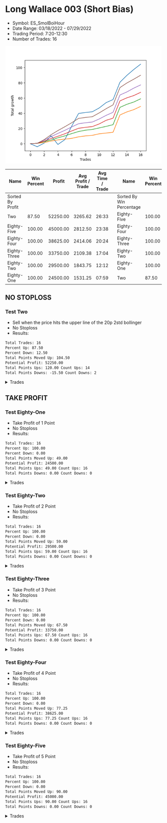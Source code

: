 # Long Wallace 003 (Short Bias)
- Symbol: ES_SmolBoiHour
- Date Range: 03/18/2022 - 07/29/2022
- Trading Period: 7:20-12:30
- Number of Trades: 16

![Plot](LongWallace003ES_SmolBoiHour(ShortBias).png)

| Name | Win Percent | Profit | Avg Profit / Trade | Avg Time / Trade |      | Name | Win Percent | Profit | Avg Profit / Trade | Avg Time / Trade |
| ---- | ----------- | ------ | ------------------ | ---------------- | ---- | ---- | ----------- | ------ | ------------------ | ---------------- |
| Sorted By <br> Profit | | | | | | Sorted By <br> Win Percentage ||||
| Two | 87.50 | 52250.00 | 3265.62 | 26:33 |     | Eighty-Five | 100.00 | 45000.00 | 2812.50 | 23:38 |
| Eighty-Five | 100.00 | 45000.00 | 2812.50 | 23:38 |     | Eighty-Four | 100.00 | 38625.00 | 2414.06 | 20:24 |
| Eighty-Four | 100.00 | 38625.00 | 2414.06 | 20:24 |     | Eighty-Three | 100.00 | 33750.00 | 2109.38 | 17:04 |
| Eighty-Three | 100.00 | 33750.00 | 2109.38 | 17:04 |     | Eighty-Two | 100.00 | 29500.00 | 1843.75 | 12:12 |
| Eighty-Two | 100.00 | 29500.00 | 1843.75 | 12:12 |     | Eighty-One | 100.00 | 24500.00 | 1531.25 | 07:59 |
| Eighty-One | 100.00 | 24500.00 | 1531.25 | 07:59 |     | Two | 87.50 | 52250.00 | 3265.62 | 26:33 |

## NO STOPLOSS

### Test Two
* Sell when the price hits the upper line of the 20p 2std bollinger
* No Stoploss
* Results:
```
Total Trades: 16
Percent Up: 87.50
Percent Down: 12.50
Total Points Moved Up: 104.50
Potential Profit: 52250.00
Total Points Ups: 120.00 Count Ups: 14
Total Points Downs: -15.50 Count Downs: 2
```

<details><summary>Trades</summary>

<code>In: 2022-03-30 08:03:00		Out: 2022-03-30 08:35:15		Total Position Time: 32:15		Total Move Up: -4.00		Total to Date: -4.00</code> <br />
<code>In: 2022-03-30 08:14:00		Out: 2022-03-30 08:35:15		Total Position Time: 21:15		Total Move Up: 4.75		Total to Date: 0.75</code> <br />
<code>In: 2022-04-20 11:59:00		Out: 2022-04-20 12:12:35		Total Position Time: 13:35		Total Move Up: 9.75		Total to Date: 10.50</code> <br />
<code>In: 2022-05-11 10:33:00		Out: 2022-05-11 11:02:35		Total Position Time: 29:35		Total Move Up: -11.50		Total to Date: -1.00</code> <br />
<code>In: 2022-05-25 10:15:00		Out: 2022-05-25 10:29:40		Total Position Time: 14:40		Total Move Up: 6.25		Total to Date: 5.25</code> <br />
<code>In: 2022-06-14 07:45:00		Out: 2022-06-14 07:51:00		Total Position Time: 06:00		Total Move Up: 17.75		Total to Date: 23.00</code> <br />
<code>In: 2022-06-14 07:46:00		Out: 2022-06-14 07:51:00		Total Position Time: 05:00		Total Move Up: 16.75		Total to Date: 39.75</code> <br />
<code>In: 2022-06-15 07:57:00		Out: 2022-06-15 08:56:55		Total Position Time: 59:55		Total Move Up: 1.25		Total to Date: 41.00</code> <br />
<code>In: 2022-06-15 07:58:00		Out: 2022-06-15 08:57:55		Total Position Time: 59:55		Total Move Up: 1.00		Total to Date: 42.00</code> <br />
<code>In: 2022-06-17 07:38:00		Out: 2022-06-17 08:02:25		Total Position Time: 24:25		Total Move Up: 5.00		Total to Date: 47.00</code> <br />
<code>In: 2022-06-23 09:07:00		Out: 2022-06-23 09:19:05		Total Position Time: 12:05		Total Move Up: 7.00		Total to Date: 54.00</code> <br />
<code>In: 2022-07-06 08:35:00		Out: 2022-07-06 08:51:15		Total Position Time: 16:15		Total Move Up: 4.00		Total to Date: 58.00</code> <br />
<code>In: 2022-07-13 07:23:00		Out: 2022-07-13 07:36:00		Total Position Time: 13:00		Total Move Up: 22.75		Total to Date: 80.75</code> <br />
<code>In: 2022-07-25 07:29:00		Out: 2022-07-25 08:29:00		Total Position Time: 60:00		Total Move Up: 9.00		Total to Date: 89.75</code> <br />
<code>In: 2022-07-25 07:30:00		Out: 2022-07-25 07:57:00		Total Position Time: 27:00		Total Move Up: 7.75		Total to Date: 97.50</code> <br />
<code>In: 2022-07-25 12:10:00		Out: 2022-07-25 12:40:00		Total Position Time: 30:00		Total Move Up: 7.00		Total to Date: 104.50</code> <br />


</details>

## TAKE PROFIT

### Test Eighty-One
* Take Profit of 1 Point
* No Stoploss
* Results:
```
Total Trades: 16
Percent Up: 100.00
Percent Down: 0.00
Total Points Moved Up: 49.00
Potential Profit: 24500.00
Total Points Ups: 49.00 Count Ups: 16
Total Points Downs: 0.00 Count Downs: 0
```

<details><summary>Trades</summary>

<code>In: 2022-03-30 08:03:00		Out: 2022-03-30 09:02:55		Total Position Time: 59:55		Total Move Up: 0.50		Total to Date: 0.50</code> <br />
<code>In: 2022-03-30 08:14:00		Out: 2022-03-30 08:15:25		Total Position Time: 01:25		Total Move Up: 1.00		Total to Date: 1.50</code> <br />
<code>In: 2022-04-20 11:59:00		Out: 2022-04-20 12:00:15		Total Position Time: 01:15		Total Move Up: 2.00		Total to Date: 3.50</code> <br />
<code>In: 2022-05-11 10:33:00		Out: 2022-05-11 10:34:30		Total Position Time: 01:30		Total Move Up: 1.50		Total to Date: 5.00</code> <br />
<code>In: 2022-05-25 10:15:00		Out: 2022-05-25 10:15:20		Total Position Time: 00:20		Total Move Up: 1.00		Total to Date: 6.00</code> <br />
<code>In: 2022-06-14 07:45:00		Out: 2022-06-14 07:46:15		Total Position Time: 01:15		Total Move Up: 1.00		Total to Date: 7.00</code> <br />
<code>In: 2022-06-14 07:46:00		Out: 2022-06-14 07:46:35		Total Position Time: 00:35		Total Move Up: 2.00		Total to Date: 9.00</code> <br />
<code>In: 2022-06-15 07:57:00		Out: 2022-06-15 07:59:05		Total Position Time: 02:05		Total Move Up: 1.25		Total to Date: 10.25</code> <br />
<code>In: 2022-06-15 07:58:00		Out: 2022-06-15 08:00:20		Total Position Time: 02:20		Total Move Up: 0.75		Total to Date: 11.00</code> <br />
<code>In: 2022-06-17 07:38:00		Out: 2022-06-17 07:38:10		Total Position Time: 00:10		Total Move Up: 2.00		Total to Date: 13.00</code> <br />
<code>In: 2022-06-23 09:07:00		Out: 2022-06-23 09:07:10		Total Position Time: 00:10		Total Move Up: 1.00		Total to Date: 14.00</code> <br />
<code>In: 2022-07-06 08:35:00		Out: 2022-07-06 08:36:55		Total Position Time: 01:55		Total Move Up: 1.00		Total to Date: 15.00</code> <br />
<code>In: 2022-07-13 07:23:00		Out: 2022-07-13 07:36:00		Total Position Time: 13:00		Total Move Up: 22.75		Total to Date: 37.75</code> <br />
<code>In: 2022-07-25 07:29:00		Out: 2022-07-25 07:44:00		Total Position Time: 15:00		Total Move Up: 4.00		Total to Date: 41.75</code> <br />
<code>In: 2022-07-25 07:30:00		Out: 2022-07-25 07:44:00		Total Position Time: 14:00		Total Move Up: 3.00		Total to Date: 44.75</code> <br />
<code>In: 2022-07-25 12:10:00		Out: 2022-07-25 12:23:00		Total Position Time: 13:00		Total Move Up: 4.25		Total to Date: 49.00</code> <br />


</details>

### Test Eighty-Two
* Take Profit of 2 Point
* No Stoploss
* Results:
```
Total Trades: 16
Percent Up: 100.00
Percent Down: 0.00
Total Points Moved Up: 59.00
Potential Profit: 29500.00
Total Points Ups: 59.00 Count Ups: 16
Total Points Downs: 0.00 Count Downs: 0
```

<details><summary>Trades</summary>

<code>In: 2022-03-30 08:03:00		Out: 2022-03-30 09:02:55		Total Position Time: 59:55		Total Move Up: 0.50		Total to Date: 0.50</code> <br />
<code>In: 2022-03-30 08:14:00		Out: 2022-03-30 08:15:40		Total Position Time: 01:40		Total Move Up: 2.25		Total to Date: 2.75</code> <br />
<code>In: 2022-04-20 11:59:00		Out: 2022-04-20 12:00:15		Total Position Time: 01:15		Total Move Up: 2.00		Total to Date: 4.75</code> <br />
<code>In: 2022-05-11 10:33:00		Out: 2022-05-11 10:34:50		Total Position Time: 01:50		Total Move Up: 3.00		Total to Date: 7.75</code> <br />
<code>In: 2022-05-25 10:15:00		Out: 2022-05-25 10:15:25		Total Position Time: 00:25		Total Move Up: 2.50		Total to Date: 10.25</code> <br />
<code>In: 2022-06-14 07:45:00		Out: 2022-06-14 07:46:35		Total Position Time: 01:35		Total Move Up: 3.00		Total to Date: 13.25</code> <br />
<code>In: 2022-06-14 07:46:00		Out: 2022-06-14 07:46:40		Total Position Time: 00:40		Total Move Up: 2.75		Total to Date: 16.00</code> <br />
<code>In: 2022-06-15 07:57:00		Out: 2022-06-15 08:00:20		Total Position Time: 03:20		Total Move Up: 1.75		Total to Date: 17.75</code> <br />
<code>In: 2022-06-15 07:58:00		Out: 2022-06-15 08:57:55		Total Position Time: 59:55		Total Move Up: 1.00		Total to Date: 18.75</code> <br />
<code>In: 2022-06-17 07:38:00		Out: 2022-06-17 07:38:10		Total Position Time: 00:10		Total Move Up: 2.00		Total to Date: 20.75</code> <br />
<code>In: 2022-06-23 09:07:00		Out: 2022-06-23 09:14:30		Total Position Time: 07:30		Total Move Up: 2.00		Total to Date: 22.75</code> <br />
<code>In: 2022-07-06 08:35:00		Out: 2022-07-06 08:37:05		Total Position Time: 02:05		Total Move Up: 2.25		Total to Date: 25.00</code> <br />
<code>In: 2022-07-13 07:23:00		Out: 2022-07-13 07:36:00		Total Position Time: 13:00		Total Move Up: 22.75		Total to Date: 47.75</code> <br />
<code>In: 2022-07-25 07:29:00		Out: 2022-07-25 07:44:00		Total Position Time: 15:00		Total Move Up: 4.00		Total to Date: 51.75</code> <br />
<code>In: 2022-07-25 07:30:00		Out: 2022-07-25 07:44:00		Total Position Time: 14:00		Total Move Up: 3.00		Total to Date: 54.75</code> <br />
<code>In: 2022-07-25 12:10:00		Out: 2022-07-25 12:23:00		Total Position Time: 13:00		Total Move Up: 4.25		Total to Date: 59.00</code> <br />


</details>

### Test Eighty-Three
* Take Profit of 3 Point
* No Stoploss
* Results:
```
Total Trades: 16
Percent Up: 100.00
Percent Down: 0.00
Total Points Moved Up: 67.50
Potential Profit: 33750.00
Total Points Ups: 67.50 Count Ups: 16
Total Points Downs: 0.00 Count Downs: 0
```

<details><summary>Trades</summary>

<code>In: 2022-03-30 08:03:00		Out: 2022-03-30 09:02:55		Total Position Time: 59:55		Total Move Up: 0.50		Total to Date: 0.50</code> <br />
<code>In: 2022-03-30 08:14:00		Out: 2022-03-30 08:19:15		Total Position Time: 05:15		Total Move Up: 2.75		Total to Date: 3.25</code> <br />
<code>In: 2022-04-20 11:59:00		Out: 2022-04-20 12:01:10		Total Position Time: 02:10		Total Move Up: 3.50		Total to Date: 6.75</code> <br />
<code>In: 2022-05-11 10:33:00		Out: 2022-05-11 10:34:50		Total Position Time: 01:50		Total Move Up: 3.00		Total to Date: 9.75</code> <br />
<code>In: 2022-05-25 10:15:00		Out: 2022-05-25 10:15:30		Total Position Time: 00:30		Total Move Up: 3.25		Total to Date: 13.00</code> <br />
<code>In: 2022-06-14 07:45:00		Out: 2022-06-14 07:46:40		Total Position Time: 01:40		Total Move Up: 3.75		Total to Date: 16.75</code> <br />
<code>In: 2022-06-14 07:46:00		Out: 2022-06-14 07:46:50		Total Position Time: 00:50		Total Move Up: 3.50		Total to Date: 20.25</code> <br />
<code>In: 2022-06-15 07:57:00		Out: 2022-06-15 08:56:55		Total Position Time: 59:55		Total Move Up: 1.25		Total to Date: 21.50</code> <br />
<code>In: 2022-06-15 07:58:00		Out: 2022-06-15 08:57:55		Total Position Time: 59:55		Total Move Up: 1.00		Total to Date: 22.50</code> <br />
<code>In: 2022-06-17 07:38:00		Out: 2022-06-17 07:38:20		Total Position Time: 00:20		Total Move Up: 3.50		Total to Date: 26.00</code> <br />
<code>In: 2022-06-23 09:07:00		Out: 2022-06-23 09:18:25		Total Position Time: 11:25		Total Move Up: 4.75		Total to Date: 30.75</code> <br />
<code>In: 2022-07-06 08:35:00		Out: 2022-07-06 08:49:20		Total Position Time: 14:20		Total Move Up: 2.75		Total to Date: 33.50</code> <br />
<code>In: 2022-07-13 07:23:00		Out: 2022-07-13 07:36:00		Total Position Time: 13:00		Total Move Up: 22.75		Total to Date: 56.25</code> <br />
<code>In: 2022-07-25 07:29:00		Out: 2022-07-25 07:44:00		Total Position Time: 15:00		Total Move Up: 4.00		Total to Date: 60.25</code> <br />
<code>In: 2022-07-25 07:30:00		Out: 2022-07-25 07:44:00		Total Position Time: 14:00		Total Move Up: 3.00		Total to Date: 63.25</code> <br />
<code>In: 2022-07-25 12:10:00		Out: 2022-07-25 12:23:00		Total Position Time: 13:00		Total Move Up: 4.25		Total to Date: 67.50</code> <br />


</details>

### Test Eighty-Four
* Take Profit of 4 Point
* No Stoploss
* Results:
```
Total Trades: 16
Percent Up: 100.00
Percent Down: 0.00
Total Points Moved Up: 77.25
Potential Profit: 38625.00
Total Points Ups: 77.25 Count Ups: 16
Total Points Downs: 0.00 Count Downs: 0
```

<details><summary>Trades</summary>

<code>In: 2022-03-30 08:03:00		Out: 2022-03-30 09:02:55		Total Position Time: 59:55		Total Move Up: 0.50		Total to Date: 0.50</code> <br />
<code>In: 2022-03-30 08:14:00		Out: 2022-03-30 08:19:30		Total Position Time: 05:30		Total Move Up: 4.00		Total to Date: 4.50</code> <br />
<code>In: 2022-04-20 11:59:00		Out: 2022-04-20 12:01:15		Total Position Time: 02:15		Total Move Up: 4.75		Total to Date: 9.25</code> <br />
<code>In: 2022-05-11 10:33:00		Out: 2022-05-11 11:24:05		Total Position Time: 51:05		Total Move Up: 4.25		Total to Date: 13.50</code> <br />
<code>In: 2022-05-25 10:15:00		Out: 2022-05-25 10:15:55		Total Position Time: 00:55		Total Move Up: 4.00		Total to Date: 17.50</code> <br />
<code>In: 2022-06-14 07:45:00		Out: 2022-06-14 07:46:50		Total Position Time: 01:50		Total Move Up: 4.50		Total to Date: 22.00</code> <br />
<code>In: 2022-06-14 07:46:00		Out: 2022-06-14 07:47:00		Total Position Time: 01:00		Total Move Up: 4.25		Total to Date: 26.25</code> <br />
<code>In: 2022-06-15 07:57:00		Out: 2022-06-15 08:56:55		Total Position Time: 59:55		Total Move Up: 1.25		Total to Date: 27.50</code> <br />
<code>In: 2022-06-15 07:58:00		Out: 2022-06-15 08:57:55		Total Position Time: 59:55		Total Move Up: 1.00		Total to Date: 28.50</code> <br />
<code>In: 2022-06-17 07:38:00		Out: 2022-06-17 07:38:25		Total Position Time: 00:25		Total Move Up: 4.00		Total to Date: 32.50</code> <br />
<code>In: 2022-06-23 09:07:00		Out: 2022-06-23 09:18:25		Total Position Time: 11:25		Total Move Up: 4.75		Total to Date: 37.25</code> <br />
<code>In: 2022-07-06 08:35:00		Out: 2022-07-06 08:51:15		Total Position Time: 16:15		Total Move Up: 4.00		Total to Date: 41.25</code> <br />
<code>In: 2022-07-13 07:23:00		Out: 2022-07-13 07:36:00		Total Position Time: 13:00		Total Move Up: 22.75		Total to Date: 64.00</code> <br />
<code>In: 2022-07-25 07:29:00		Out: 2022-07-25 07:44:00		Total Position Time: 15:00		Total Move Up: 4.00		Total to Date: 68.00</code> <br />
<code>In: 2022-07-25 07:30:00		Out: 2022-07-25 07:45:00		Total Position Time: 15:00		Total Move Up: 5.00		Total to Date: 73.00</code> <br />
<code>In: 2022-07-25 12:10:00		Out: 2022-07-25 12:23:00		Total Position Time: 13:00		Total Move Up: 4.25		Total to Date: 77.25</code> <br />


</details>

### Test Eighty-Five
* Take Profit of 5 Point
* No Stoploss
* Results:
```
Total Trades: 16
Percent Up: 100.00
Percent Down: 0.00
Total Points Moved Up: 90.00
Potential Profit: 45000.00
Total Points Ups: 90.00 Count Ups: 16
Total Points Downs: 0.00 Count Downs: 0
```

<details><summary>Trades</summary>

<code>In: 2022-03-30 08:03:00		Out: 2022-03-30 09:02:55		Total Position Time: 59:55		Total Move Up: 0.50		Total to Date: 0.50</code> <br />
<code>In: 2022-03-30 08:14:00		Out: 2022-03-30 08:35:15		Total Position Time: 21:15		Total Move Up: 4.75		Total to Date: 5.25</code> <br />
<code>In: 2022-04-20 11:59:00		Out: 2022-04-20 12:01:20		Total Position Time: 02:20		Total Move Up: 6.50		Total to Date: 11.75</code> <br />
<code>In: 2022-05-11 10:33:00		Out: 2022-05-11 11:25:10		Total Position Time: 52:10		Total Move Up: 5.50		Total to Date: 17.25</code> <br />
<code>In: 2022-05-25 10:15:00		Out: 2022-05-25 10:16:25		Total Position Time: 01:25		Total Move Up: 5.00		Total to Date: 22.25</code> <br />
<code>In: 2022-06-14 07:45:00		Out: 2022-06-14 07:47:00		Total Position Time: 02:00		Total Move Up: 5.25		Total to Date: 27.50</code> <br />
<code>In: 2022-06-14 07:46:00		Out: 2022-06-14 07:47:05		Total Position Time: 01:05		Total Move Up: 5.75		Total to Date: 33.25</code> <br />
<code>In: 2022-06-15 07:57:00		Out: 2022-06-15 08:56:55		Total Position Time: 59:55		Total Move Up: 1.25		Total to Date: 34.50</code> <br />
<code>In: 2022-06-15 07:58:00		Out: 2022-06-15 08:57:55		Total Position Time: 59:55		Total Move Up: 1.00		Total to Date: 35.50</code> <br />
<code>In: 2022-06-17 07:38:00		Out: 2022-06-17 08:02:25		Total Position Time: 24:25		Total Move Up: 5.00		Total to Date: 40.50</code> <br />
<code>In: 2022-06-23 09:07:00		Out: 2022-06-23 09:18:40		Total Position Time: 11:40		Total Move Up: 5.50		Total to Date: 46.00</code> <br />
<code>In: 2022-07-06 08:35:00		Out: 2022-07-06 08:58:10		Total Position Time: 23:10		Total Move Up: 5.00		Total to Date: 51.00</code> <br />
<code>In: 2022-07-13 07:23:00		Out: 2022-07-13 07:36:00		Total Position Time: 13:00		Total Move Up: 22.75		Total to Date: 73.75</code> <br />
<code>In: 2022-07-25 07:29:00		Out: 2022-07-25 07:45:00		Total Position Time: 16:00		Total Move Up: 6.00		Total to Date: 79.75</code> <br />
<code>In: 2022-07-25 07:30:00		Out: 2022-07-25 07:45:00		Total Position Time: 15:00		Total Move Up: 5.00		Total to Date: 84.75</code> <br />
<code>In: 2022-07-25 12:10:00		Out: 2022-07-25 12:25:00		Total Position Time: 15:00		Total Move Up: 5.25		Total to Date: 90.00</code> <br />


</details>